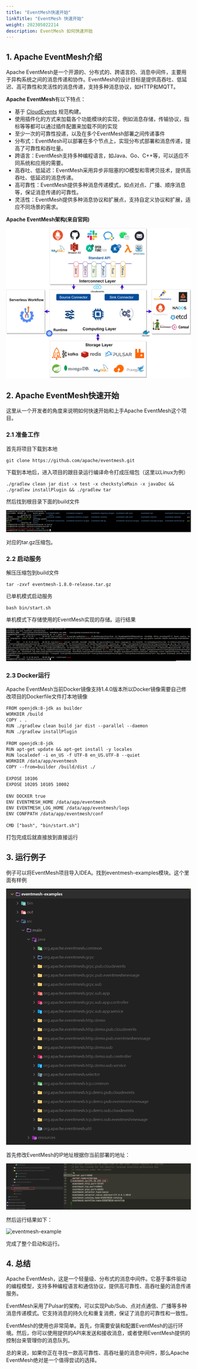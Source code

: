 ```yaml
---
title: "EventMesh快速开始"
linkTitle: "EventMesh 快速开始"
weight: 202305022214
description: EventMesh 如何快速开始
---
```


## 1. Apache EventMesh介绍

Apache EventMesh是一个开源的、分布式的、跨语言的、消息中间件，主要用于异构系统之间的消息传递和协作。EventMesh的设计目标是提供高吞吐、低延迟、高可靠性和灵活性的消息传递，支持多种消息协议，如HTTP和MQTT。

**Apache EventMesh**有以下特点：

*   基于 [CloudEvents](https://cloudevents.io/) 规范构建。
*   使用插件化的方式来加载各个功能模块的实现，例如消息存储，传输协议，指标等等都可以通过插件配置来加载不同的实现
*   至少一次的可靠性投递，以及在多个EventMesh部署之间传递事件
*   分布式：EventMesh可以部署在多个节点上，实现分布式部署和消息传递，提高了可靠性和吞吐量。
*   跨语言：EventMesh支持多种编程语言，如Java、Go、C++等，可以适应不同系统和应用的需要。
*   高吞吐、低延迟：EventMesh采用异步非阻塞的IO模型和零拷贝技术，提供高吞吐、低延迟的消息传递。
*   高可靠性：EventMesh提供多种消息传递模式，如点对点、广播、顺序消息等，保证消息传递的可靠性。
*   灵活性：EventMesh提供多种消息协议和扩展点，支持自定义协议和扩展，适应不同场景的需求。

**Apache EventMesh架构(来自官网)**

![](https://raw.githubusercontent.com/mxsm/picture/main/eventmesh/core/quick-start/eventmesh-architecture-3.png)

## 2. Apache EventMesh快速开始

这里从一个开发者的角度来说明如何快速开始和上手Apache EventMesh这个项目。

### 2.1 准备工作

首先将项目下载到本地

```shell
git clone https://github.com/apache/eventmesh.git
```

下载到本地后，进入项目的跟目录运行编译命令打成压缩包（这里以Linux为例）

```shell
./gradlew clean jar dist -x test -x checkstyleMain -x javaDoc && ./gradlew installPlugin && ./gradlew tar
```

然后找到根目录下面的build文件

![image-20230502224309233](https://raw.githubusercontent.com/mxsm/picture/main/eventmesh/core/quick-start/image-20230502224309233.png)

对应的tar.gz压缩包。

### 2.2 启动服务

解压压缩包到build文件

```shell
tar -zxvf eventmesh-1.8.0-release.tar.gz
```

已单机模式启动服务

```shell
bash bin/start.sh
```

单机模式下存储使用的EventMesh实现的存储。运行结果

![image-20230502224911751](https://raw.githubusercontent.com/mxsm/picture/main/eventmesh/core/quick-start/image-20230502224911751.png)

### 2.3 Docker运行

Apache EventMesh当前Docker镜像支持1.4.0版本所以Docker镜像需要自己修改项目的Dockerfile文件打本地镜像

```shell
FROM openjdk:8-jdk as builder
WORKDIR /build
COPY . .
RUN ./gradlew clean build jar dist --parallel --daemon
RUN ./gradlew installPlugin

FROM openjdk:8-jdk
RUN apt-get update && apt-get install -y locales
RUN localedef -i en_US -f UTF-8 en_US.UTF-8 --quiet
WORKDIR /data/app/eventmesh
COPY --from=builder /build/dist ./

EXPOSE 10106 
EXPOSE 10205 10105 10002

ENV DOCKER true
ENV EVENTMESH_HOME /data/app/eventmesh
ENV EVENTMESH_LOG_HOME /data/app/eventmesh/logs
ENV CONFPATH /data/app/eventmesh/conf

CMD ["bash", "bin/start.sh"]
```

打包完成后就直接放到直接运行

## 3. 运行例子

例子可以将EventMesh项目导入IDEA。找到eventmesh-examples模块。这个里面有样例

![image-20230502225351299](https://raw.githubusercontent.com/mxsm/picture/main/eventmesh/core/quick-start/image-20230502225351299.png)

首先修改EventMesh的IP地址根据你当前部署的地址：

![image-20230502225653114](https://raw.githubusercontent.com/mxsm/picture/main/eventmesh/core/quick-start/image-20230502225653114.png)

然后运行结果如下：

![eventmesh-example](https://raw.githubusercontent.com/mxsm/picture/main/eventmesh/core/quick-start/eventmesh-example.gif)

完成了整个启动和运行。

## 4. 总结

Apache EventMesh，这是一个轻量级、分布式的消息中间件。它基于事件驱动的编程模型，支持多种编程语言和通信协议，提供高可靠性、高吞吐量的消息传递服务。

EventMesh采用了Pulsar的架构，可以实现Pub/Sub、点对点通信、广播等多种消息传递模式。它支持消息的持久化和重复消费，保证了消息的可靠性和一致性。

EventMesh的使用也非常简单。首先，你需要安装和配置EventMesh的运行环境。然后，你可以使用提供的API来发送和接收消息，或者使用EventMesh提供的控制台来管理你的消息队列。

总的来说，如果你正在寻找一款高可靠性、高吞吐量的消息中间件，那么Apache EventMesh绝对是一个值得尝试的选择。